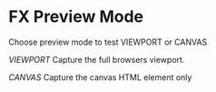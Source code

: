 # FX Preview Mode
Choose preview mode to test VIEWPORT or CANVAS

*VIEWPORT*
Capture the full browsers viewport. 

*CANVAS* 
Capture the canvas HTML element only
